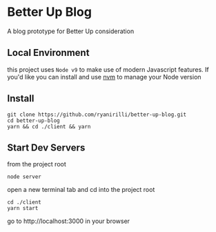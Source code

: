 # Better Up Blog
A blog prototype for Better Up consideration

## Local Environment
this project uses `Node v9` to make use of modern Javascript features. If you'd like you can install and use [nvm](https://github.com/creationix/nvm) to manage your Node version

## Install
```
git clone https://github.com/ryanirilli/better-up-blog.git
cd better-up-blog
yarn && cd ./client && yarn
```
## Start Dev Servers
from the project root
```
node server
```
open a new terminal tab and cd into the project root
```
cd ./client
yarn start
```

go to http://localhost:3000 in your browser
